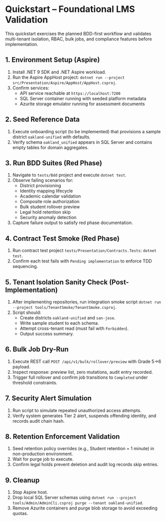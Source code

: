 # Quickstart – Foundational LMS Validation

This quickstart exercises the planned BDD-first workflow and validates multi-tenant isolation, RBAC, bulk jobs, and compliance features before implementation.

## 1. Environment Setup (Aspire)

1. Install .NET 9 SDK and .NET Aspire workload.
2. Run the Aspire AppHost project: `dotnet run --project src/Presentation/Aspire/AppHost/AppHost.csproj`.
3. Confirm services:
   - API service reachable at `https://localhost:7200`
   - SQL Server container running with seeded platform metadata
   - Azurite storage emulator running for assessment documents

## 2. Seed Reference Data

1. Execute onboarding script (to be implemented) that provisions a sample district `oakland-unified` with defaults.
2. Verify schema `oakland_unified` appears in SQL Server and contains empty tables for domain aggregates.

## 3. Run BDD Suites (Red Phase)

1. Navigate to `tests/Bdd` project and execute `dotnet test`.
2. Observe failing scenarios for:
   - District provisioning
   - Identity mapping lifecycle
   - Academic calendar validation
   - Composite role authorization
   - Bulk student rollover preview
   - Legal hold retention skip
   - Security anomaly detection
3. Capture failure output to satisfy red phase documentation.

## 4. Contract Test Smoke (Red Phase)

1. Run contract test project `tests/Presentation/Contracts.Tests`: `dotnet test`.
2. Confirm each test fails with `Pending implementation` to enforce TDD sequencing.

## 5. Tenant Isolation Sanity Check (Post-Implementation)

1. After implementing repositories, run integration smoke script `dotnet run --project tools/TenantSmoke/TenantSmoke.csproj`.
2. Script should:
   - Create districts `oakland-unified` and `san-jose`.
   - Write sample student to each schema.
   - Attempt cross-tenant read (must fail with `Forbidden`).
   - Output success summary.

## 6. Bulk Job Dry-Run

1. Execute REST call `POST /api/v1/bulk/rollover/preview` with Grade 5→6 payload.
2. Inspect response: preview list, zero mutations, audit entry recorded.
3. Trigger full rollover and confirm job transitions to `Completed` under threshold constraints.

## 7. Security Alert Simulation

1. Run script to simulate repeated unauthorized access attempts.
2. Verify system generates Tier 2 alert, suspends offending identity, and records audit chain hash.

## 8. Retention Enforcement Validation

1. Seed retention policy overrides (e.g., Student retention = 1 minute) in non-production environment.
2. Wait for purge job to execute.
3. Confirm legal holds prevent deletion and audit log records skip entries.

## 9. Cleanup

1. Stop Aspire host.
2. Drop local SQL Server schemas using `dotnet run --project tools/Admin/AdminCli.csproj purge --tenant oakland-unified`.
3. Remove Azurite containers and purge blob storage to avoid exceeding quotas.
